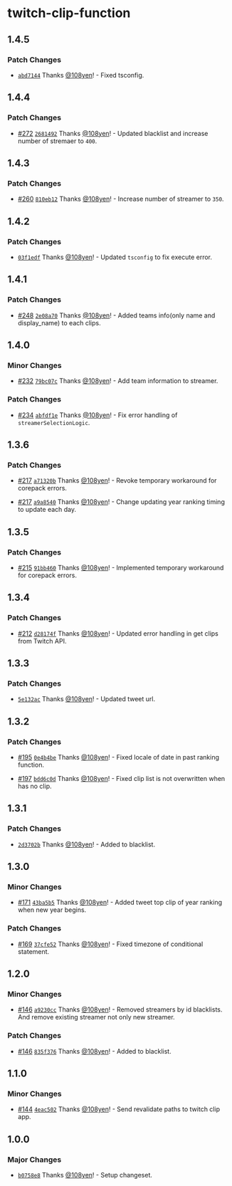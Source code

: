 # twitch-clip-function

## 1.4.5

### Patch Changes

- [`abd7144`](https://github.com/108yen/twitch-clip-function/commit/abd71449bfc6b12587cf101f6c58a4b949cb077d) Thanks [@108yen](https://github.com/108yen)! - Fixed tsconfig.

## 1.4.4

### Patch Changes

- [#272](https://github.com/108yen/twitch-clip-function/pull/272) [`2681492`](https://github.com/108yen/twitch-clip-function/commit/268149228be32ff0f4a12f88cc8cc213a0f662bd) Thanks [@108yen](https://github.com/108yen)! - Updated blacklist and increase number of stremaer to `400`.

## 1.4.3

### Patch Changes

- [#260](https://github.com/108yen/twitch-clip-function/pull/260) [`810eb12`](https://github.com/108yen/twitch-clip-function/commit/810eb124f14c92241b4cd56708b4e6eb75bde800) Thanks [@108yen](https://github.com/108yen)! - Increase number of streamer to `350`.

## 1.4.2

### Patch Changes

- [`03f1edf`](https://github.com/108yen/twitch-clip-function/commit/03f1edf60ab919c270690379d946ed582a122b04) Thanks [@108yen](https://github.com/108yen)! - Updated `tsconfig` to fix execute error.

## 1.4.1

### Patch Changes

- [#248](https://github.com/108yen/twitch-clip-function/pull/248) [`2e08a70`](https://github.com/108yen/twitch-clip-function/commit/2e08a707a6bf18cd1239a5d36ac397d438d7574a) Thanks [@108yen](https://github.com/108yen)! - Added teams info(only name and display_name) to each clips.

## 1.4.0

### Minor Changes

- [#232](https://github.com/108yen/twitch-clip-function/pull/232) [`79bc07c`](https://github.com/108yen/twitch-clip-function/commit/79bc07cc2328110fb975cb8d65a8066adc93d521) Thanks [@108yen](https://github.com/108yen)! - Add team information to streamer.

### Patch Changes

- [#234](https://github.com/108yen/twitch-clip-function/pull/234) [`abfdf1e`](https://github.com/108yen/twitch-clip-function/commit/abfdf1e4fbe5cc2fd487c5ff80b65e66e5600fa0) Thanks [@108yen](https://github.com/108yen)! - Fix error handling of `streamerSelectionLogic`.

## 1.3.6

### Patch Changes

- [#217](https://github.com/108yen/twitch-clip-function/pull/217) [`a71320b`](https://github.com/108yen/twitch-clip-function/commit/a71320b819dbbbf87945ebfd124b97df9e33d78f) Thanks [@108yen](https://github.com/108yen)! - Revoke temporary workaround for corepack errors.

- [#217](https://github.com/108yen/twitch-clip-function/pull/217) [`a9a8540`](https://github.com/108yen/twitch-clip-function/commit/a9a8540fad020094167d1e573bdec35531d67221) Thanks [@108yen](https://github.com/108yen)! - Change updating year ranking timing to update each day.

## 1.3.5

### Patch Changes

- [#215](https://github.com/108yen/twitch-clip-function/pull/215) [`91bb460`](https://github.com/108yen/twitch-clip-function/commit/91bb460461eb71053b9647460967cccfc0b11dbd) Thanks [@108yen](https://github.com/108yen)! - Implemented temporary workaround for corepack errors.

## 1.3.4

### Patch Changes

- [#212](https://github.com/108yen/twitch-clip-function/pull/212) [`d28174f`](https://github.com/108yen/twitch-clip-function/commit/d28174f97f1f6a0e8d15a5a7a3edbdf3f576c971) Thanks [@108yen](https://github.com/108yen)! - Updated error handling in get clips from Twitch API.

## 1.3.3

### Patch Changes

- [`5e132ac`](https://github.com/108yen/twitch-clip-function/commit/5e132ac25924fd4633dc165a44e859d4c1ab8c84) Thanks [@108yen](https://github.com/108yen)! - Updated tweet url.

## 1.3.2

### Patch Changes

- [#195](https://github.com/108yen/twitch-clip-function/pull/195) [`0e4b4be`](https://github.com/108yen/twitch-clip-function/commit/0e4b4beeadd1759c8d8eef15c1e240b3af102365) Thanks [@108yen](https://github.com/108yen)! - Fixed locale of date in past ranking function.

- [#197](https://github.com/108yen/twitch-clip-function/pull/197) [`bdd6c0d`](https://github.com/108yen/twitch-clip-function/commit/bdd6c0d1a401b6ed0992189459f26c03753f1732) Thanks [@108yen](https://github.com/108yen)! - Fixed clip list is not overwritten when has no clip.

## 1.3.1

### Patch Changes

- [`2d3702b`](https://github.com/108yen/twitch-clip-function/commit/2d3702bb1961db79ea86df279e0968113378f738) Thanks [@108yen](https://github.com/108yen)! - Added to blacklist.

## 1.3.0

### Minor Changes

- [#171](https://github.com/108yen/twitch-clip-function/pull/171) [`43ba5b5`](https://github.com/108yen/twitch-clip-function/commit/43ba5b553a4296dc4c8a8120a7d5cc62f2f5a2c8) Thanks [@108yen](https://github.com/108yen)! - Added tweet top clip of year ranking when new year begins.

### Patch Changes

- [#169](https://github.com/108yen/twitch-clip-function/pull/169) [`37cfe52`](https://github.com/108yen/twitch-clip-function/commit/37cfe52346f1f0341a644b8c4b5dffc4d051efa6) Thanks [@108yen](https://github.com/108yen)! - Fixed timezone of conditional statement.

## 1.2.0

### Minor Changes

- [#146](https://github.com/108yen/twitch-clip-function/pull/146) [`a9230cc`](https://github.com/108yen/twitch-clip-function/commit/a9230cc9f16a6ed73380de6167d16d4f9eaee2d9) Thanks [@108yen](https://github.com/108yen)! - Removed streamers by id blacklists. And remove existing streamer not only new streamer.

### Patch Changes

- [#146](https://github.com/108yen/twitch-clip-function/pull/146) [`835f376`](https://github.com/108yen/twitch-clip-function/commit/835f3763ccc25a11f71aef1a9bf23c7a81a4031e) Thanks [@108yen](https://github.com/108yen)! - Added to blacklist.

## 1.1.0

### Minor Changes

- [#144](https://github.com/108yen/twitch-clip-function/pull/144) [`4eac502`](https://github.com/108yen/twitch-clip-function/commit/4eac5028470afa386368bf12e1d044ff0e5e9e26) Thanks [@108yen](https://github.com/108yen)! - Send revalidate paths to twitch clip app.

## 1.0.0

### Major Changes

- [`b0758e8`](https://github.com/108yen/twitch-clip-function/commit/b0758e85917f534987dc12ff6c0def975a7da8c3) Thanks [@108yen](https://github.com/108yen)! - Setup changeset.
